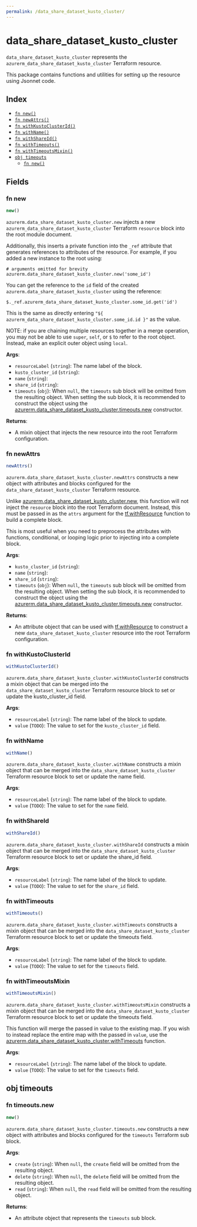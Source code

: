 ```yaml
---
permalink: /data_share_dataset_kusto_cluster/
---
```


# data_share_dataset_kusto_cluster

`data_share_dataset_kusto_cluster` represents the `azurerm_data_share_dataset_kusto_cluster` Terraform resource.



This package contains functions and utilities for setting up the resource using Jsonnet code.


## Index

* [`fn new()`](#fn-new)
* [`fn newAttrs()`](#fn-newattrs)
* [`fn withKustoClusterId()`](#fn-withkustoclusterid)
* [`fn withName()`](#fn-withname)
* [`fn withShareId()`](#fn-withshareid)
* [`fn withTimeouts()`](#fn-withtimeouts)
* [`fn withTimeoutsMixin()`](#fn-withtimeoutsmixin)
* [`obj timeouts`](#obj-timeouts)
  * [`fn new()`](#fn-timeoutsnew)

## Fields

### fn new

```ts
new()
```


`azurerm.data_share_dataset_kusto_cluster.new` injects a new `azurerm_data_share_dataset_kusto_cluster` Terraform `resource`
block into the root module document.

Additionally, this inserts a private function into the `_ref` attribute that generates references to attributes of the
resource. For example, if you added a new instance to the root using:

    # arguments omitted for brevity
    azurerm.data_share_dataset_kusto_cluster.new('some_id')

You can get the reference to the `id` field of the created `azurerm.data_share_dataset_kusto_cluster` using the reference:

    $._ref.azurerm_data_share_dataset_kusto_cluster.some_id.get('id')

This is the same as directly entering `"${ azurerm_data_share_dataset_kusto_cluster.some_id.id }"` as the value.

NOTE: if you are chaining multiple resources together in a merge operation, you may not be able to use `super`, `self`,
or `$` to refer to the root object. Instead, make an explicit outer object using `local`.

**Args**:
  - `resourceLabel` (`string`): The name label of the block.
  - `kusto_cluster_id` (`string`): 
  - `name` (`string`): 
  - `share_id` (`string`): 
  - `timeouts` (`obj`):  When `null`, the `timeouts` sub block will be omitted from the resulting object. When setting the sub block, it is recommended to construct the object using the [azurerm.data_share_dataset_kusto_cluster.timeouts.new](#fn-datasharedatasetkustoclustertimeoutsnew) constructor.

**Returns**:
- A mixin object that injects the new resource into the root Terraform configuration.


### fn newAttrs

```ts
newAttrs()
```


`azurerm.data_share_dataset_kusto_cluster.newAttrs` constructs a new object with attributes and blocks configured for the `data_share_dataset_kusto_cluster`
Terraform resource.

Unlike [azurerm.data_share_dataset_kusto_cluster.new](#fn-datasharedatasetkustoclusternew), this function will not inject the `resource`
block into the root Terraform document. Instead, this must be passed in as the `attrs` argument for the
[tf.withResource](https://github.com/tf-libsonnet/core/tree/main/docs#fn-withresource) function to build a complete block.

This is most useful when you need to preprocess the attributes with functions, conditional, or looping logic prior to
injecting into a complete block.

**Args**:
  - `kusto_cluster_id` (`string`): 
  - `name` (`string`): 
  - `share_id` (`string`): 
  - `timeouts` (`obj`):  When `null`, the `timeouts` sub block will be omitted from the resulting object. When setting the sub block, it is recommended to construct the object using the [azurerm.data_share_dataset_kusto_cluster.timeouts.new](#fn-datasharedatasetkustoclustertimeoutsnew) constructor.

**Returns**:
  - An attribute object that can be used with [tf.withResource](https://github.com/tf-libsonnet/core/tree/main/docs#fn-withresource) to construct a new `data_share_dataset_kusto_cluster` resource into the root Terraform configuration.


### fn withKustoClusterId

```ts
withKustoClusterId()
```

`azurerm.data_share_dataset_kusto_cluster.withKustoClusterId` constructs a mixin object that can be merged into the `data_share_dataset_kusto_cluster`
Terraform resource block to set or update the kusto_cluster_id field.



**Args**:
  - `resourceLabel` (`string`): The name label of the block to update.
  - `value` (`TODO`): The value to set for the `kusto_cluster_id` field.


### fn withName

```ts
withName()
```

`azurerm.data_share_dataset_kusto_cluster.withName` constructs a mixin object that can be merged into the `data_share_dataset_kusto_cluster`
Terraform resource block to set or update the name field.



**Args**:
  - `resourceLabel` (`string`): The name label of the block to update.
  - `value` (`TODO`): The value to set for the `name` field.


### fn withShareId

```ts
withShareId()
```

`azurerm.data_share_dataset_kusto_cluster.withShareId` constructs a mixin object that can be merged into the `data_share_dataset_kusto_cluster`
Terraform resource block to set or update the share_id field.



**Args**:
  - `resourceLabel` (`string`): The name label of the block to update.
  - `value` (`TODO`): The value to set for the `share_id` field.


### fn withTimeouts

```ts
withTimeouts()
```

`azurerm.data_share_dataset_kusto_cluster.withTimeouts` constructs a mixin object that can be merged into the `data_share_dataset_kusto_cluster`
Terraform resource block to set or update the timeouts field.



**Args**:
  - `resourceLabel` (`string`): The name label of the block to update.
  - `value` (`TODO`): The value to set for the `timeouts` field.


### fn withTimeoutsMixin

```ts
withTimeoutsMixin()
```

`azurerm.data_share_dataset_kusto_cluster.withTimeoutsMixin` constructs a mixin object that can be merged into the `data_share_dataset_kusto_cluster`
Terraform resource block to set or update the timeouts field.

This function will merge the passed in value to the existing map. If you wish
to instead replace the entire map with the passed in `value`, use the [azurerm.data_share_dataset_kusto_cluster.withTimeouts](TODO)
function.


**Args**:
  - `resourceLabel` (`string`): The name label of the block to update.
  - `value` (`TODO`): The value to set for the `timeouts` field.


## obj timeouts



### fn timeouts.new

```ts
new()
```


`azurerm.data_share_dataset_kusto_cluster.timeouts.new` constructs a new object with attributes and blocks configured for the `timeouts`
Terraform sub block.



**Args**:
  - `create` (`string`):  When `null`, the `create` field will be omitted from the resulting object.
  - `delete` (`string`):  When `null`, the `delete` field will be omitted from the resulting object.
  - `read` (`string`):  When `null`, the `read` field will be omitted from the resulting object.

**Returns**:
  - An attribute object that represents the `timeouts` sub block.

